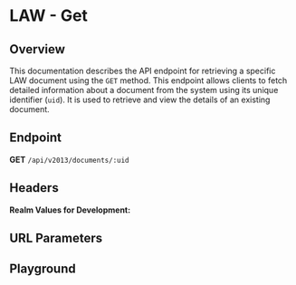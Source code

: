 <script setup>
import SwaggerUI from "@/swagger/view/SwaggerUI.vue"
import swaggerJson from "@/swagger/json/ircc/get.json";

const swaggerSpecs = [
  { json: swaggerJson, protected: false },
];

</script>

# LAW - Get

## Overview

This documentation describes the API endpoint for retrieving a specific LAW document using the `GET` method. This endpoint allows clients to fetch detailed information about a document from the system using its unique identifier (`uid`). It is used to retrieve and view the details of an existing document.

## Endpoint
**GET** `/api/v2013/documents/:uid`

## Headers
<!--@include: @/../components/common/header/realm-accept.md-->

**Realm Values for Development:**

<!--@include: @/../components/common/realm/bch-dev.md-->


## URL Parameters
<!--@include: @/../components/common/url/uid.md-->

## Playground

<SwaggerUI :swaggerSpecs="swaggerSpecs" />